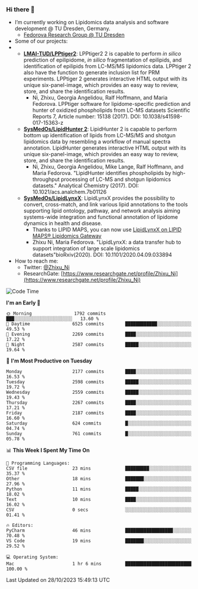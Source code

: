 ### Hi there 👋

- I’m currently working on Lipidomics data analysis and software development @ TU Dresden, Germany.
  + [Fedorova Research Group @ TU Dresden](https://tu-dresden.de/med/mf/zml/forschungsgruppen/fedorova/mitarbeiter-innen-der-fedorova-gruppe)
- Some of our projects:
- + **[LMAI-TUD/LPPtiger2](https://github.com/LMAI-TUD/lpptiger2)**: LPPtiger2 2 is capable to perform *in silico* prediction of epilipidome, *in silico* fragmentation of epilipids, and identification of epilipids from LC-MS/MS lipidomics data. LPPtiger 2 also have the function to generate inclusion list for PRM experiments. LPPtiger 2 generates interactive HTML output with its unique six-panel-image, which provides an easy way to review, store, and share the identification results. 
    * Ni, Zhixu, Georgia Angelidou, Ralf Hoffmann, and Maria Fedorova. LPPtiger software for lipidome-specific prediction and hunter of oxidized phospholipids from LC-MS datasets Scientific Reports 7, Article number: 15138 (2017). DOI: 10.1038/s41598-017-15363-z
  + **[SysMedOs/LipidHunter 2](https://github.com/SysMedOs/lipidhunter)**: LipidHunter 2 is capable to perform bottom up identification of lipids from LC-MS/MS and shotgun lipidomics data by resembling a workflow of manual spectra annotation. LipidHunter generates interactive HTML output with its unique six-panel-image, which provides an easy way to review, store, and share the identification results. 
    * Ni, Zhixu, Georgia Angelidou, Mike Lange, Ralf Hoffmann, and Maria Fedorova. "LipidHunter identifies phospholipids by high-throughput processing of LC-MS and shotgun lipidomics datasets." Analytical Chemistry (2017). DOI: 10.1021/acs.analchem.7b01126
  + **[SysMedOs/LipidLynxX](https://github.com/SysMedOs/LipidLynxX)**: LipidLynxX provides the possibility to convert, cross-match, and link various lipid annotations to the tools supporting lipid ontology, pathway, and network analysis aiming systems-wide integration and functional annotation of lipidome dynamics in health and disease.
    * Thanks to LIPID MAPS, you can now use [LipidLynxX on LIPID MAPS® Lipidomics Gateway](http://lipidmaps.org/lipidlynxx/)
    * Zhixu Ni, Maria Fedorova. "LipidLynxX: a data transfer hub to support integration of large scale lipidomics datasets"bioRxiv(2020). DOI: 10.1101/2020.04.09.033894
- How to reach me:
  + Twitter: [@Zhixu_Ni](https://twitter.com/Zhixu_Ni)
  + ResearchGate: [https://www.researchgate.net/profile/Zhixu_Ni](https://www.researchgate.net/profile/Zhixu_Ni)

<!--START_SECTION:waka-->
![Code Time](http://img.shields.io/badge/Code%20Time-1%2C891%20hrs%2010%20mins-blue)

**I'm an Early 🐤** 

```text
🌞 Morning                1792 commits        ███░░░░░░░░░░░░░░░░░░░░░░   13.60 % 
🌆 Daytime                6525 commits        ████████████░░░░░░░░░░░░░   49.53 % 
🌃 Evening                2269 commits        ████░░░░░░░░░░░░░░░░░░░░░   17.22 % 
🌙 Night                  2587 commits        █████░░░░░░░░░░░░░░░░░░░░   19.64 % 
```
📅 **I'm Most Productive on Tuesday** 

```text
Monday                   2177 commits        ████░░░░░░░░░░░░░░░░░░░░░   16.53 % 
Tuesday                  2598 commits        █████░░░░░░░░░░░░░░░░░░░░   19.72 % 
Wednesday                2559 commits        █████░░░░░░░░░░░░░░░░░░░░   19.43 % 
Thursday                 2267 commits        ████░░░░░░░░░░░░░░░░░░░░░   17.21 % 
Friday                   2187 commits        ████░░░░░░░░░░░░░░░░░░░░░   16.60 % 
Saturday                 624 commits         █░░░░░░░░░░░░░░░░░░░░░░░░   04.74 % 
Sunday                   761 commits         █░░░░░░░░░░░░░░░░░░░░░░░░   05.78 % 
```


📊 **This Week I Spent My Time On** 

```text
💬 Programming Languages: 
CSV file                 23 mins             █████████░░░░░░░░░░░░░░░░   35.37 % 
Other                    18 mins             ███████░░░░░░░░░░░░░░░░░░   27.96 % 
Python                   11 mins             █████░░░░░░░░░░░░░░░░░░░░   18.02 % 
Text                     10 mins             ████░░░░░░░░░░░░░░░░░░░░░   16.02 % 
CSV                      0 secs              ░░░░░░░░░░░░░░░░░░░░░░░░░   01.41 % 

🔥 Editors: 
PyCharm                  46 mins             ██████████████████░░░░░░░   70.48 % 
VS Code                  19 mins             ███████░░░░░░░░░░░░░░░░░░   29.52 % 

💻 Operating System: 
Mac                      1 hr 6 mins         █████████████████████████   100.00 % 
```


 Last Updated on 28/10/2023 15:49:13 UTC
<!--END_SECTION:waka-->

